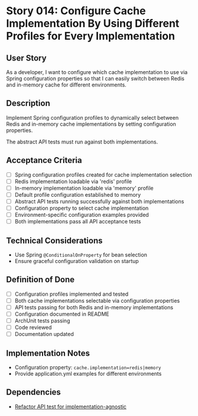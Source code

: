# Story 014: Configure Cache Implementation By Using Different Profiles for Every Implementation

## User Story
As a developer, I want to configure which cache implementation to use via Spring configuration properties
so that I can easily switch between Redis and in-memory cache for different environments.

## Description
Implement Spring configuration profiles to dynamically select between Redis and in-memory cache implementations
by setting configuration properties.

The abstract API tests must run against both implementations.

## Acceptance Criteria
- [ ] Spring configuration profiles created for cache implementation selection
- [ ] Redis implementation loadable via 'redis' profile
- [ ] In-memory implementation loadable via 'memory' profile
- [ ] Default profile configuration established to memory
- [ ] Abstract API tests running successfully against both implementations
- [ ] Configuration property to select cache implementation
- [ ] Environment-specific configuration examples provided
- [ ] Both implementations pass all API acceptance tests

## Technical Considerations
- Use Spring `@ConditionalOnProperty` for bean selection
- Ensure graceful configuration validation on startup

## Definition of Done
- [ ] Configuration profiles implemented and tested
- [ ] Both cache implementations selectable via configuration properties
- [ ] API tests passing for both Redis and in-memory implementations
- [ ] Configuration documented in README
- [ ] ArchUnit tests passing
- [ ] Code reviewed
- [ ] Documentation updated

## Implementation Notes
- Configuration property: `cache.implementation=redis|memory`
- Provide application.yml examples for different environments

## Dependencies
- [Refactor API test for implementation-agnostic](013-refactor-api-test-for-implementation-agnostic-test.md)

